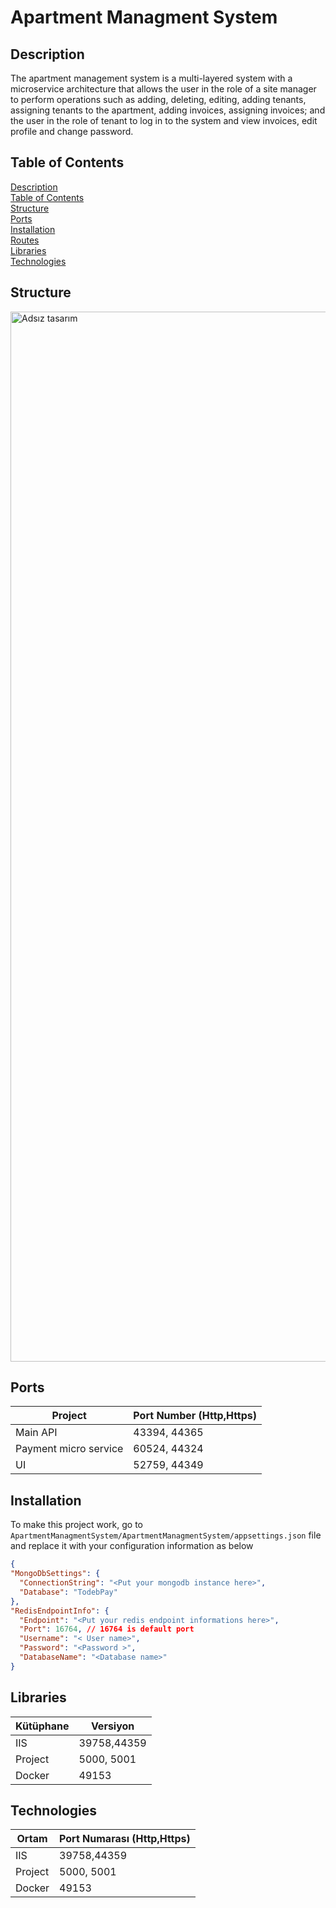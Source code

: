 
# Apartment Managment System
## Description
The apartment management system is a multi-layered system with a microservice architecture that allows the user in the role of a site manager to perform operations such as adding, deleting, editing, adding tenants, assigning tenants to the apartment, adding invoices, assigning invoices; and the user in the role of tenant to log in to the system and view invoices, edit profile and change password.

## Table of Contents  
[Description](#description)  
[Table of Contents](#table_of_contents)  
[Structure](#structure)  
[Ports](#structure)  
[Installation](#technologies)  
[Routes](#technologies)  
[Libraries](#libraries)  
[Technologies](#technologies)  

<a name="table_of_contents"/>
<a name="description"/>
<a name="structure"/>
<a name="ports"/>
<a name="libraries"/>
<a name="technologies"/>


## Structure
<img width="1680" alt="Adsız tasarım" src="https://user-images.githubusercontent.com/42337444/183386752-f68c7734-efd1-485c-a601-77d0469cb076.png">

## Ports
  Project  | Port Number (Http,Https)
  ---------  | -----------
   Main API | 43394, 44365
   Payment micro service |60524, 44324
   UI| 52759, 44349
## Installation
  To make this project work, go to `ApartmentManagmentSystem/ApartmentManagmentSystem/appsettings.json` file and replace it with your configuration information as below
  
  ```json
  {
  "MongoDbSettings": {
    "ConnectionString": "<Put your mongodb instance here>",
    "Database": "TodebPay"
  },
  "RedisEndpointInfo": {
    "Endpoint": "<Put your redis endpoint informations here>",
    "Port": 16764, // 16764 is default port
    "Username": "< User name>",
    "Password": "<Password >",
    "DatabaseName": "<Database name>"
  }
  ```
 ###

## Libraries

  Kütüphane  | Versiyon
  ---------  | -----------
   IIS | 39758,44359
   Project |5000, 5001
   Docker| 49153
   
## Technologies

  Ortam  | Port Numarası (Http,Https)
  ---------  | -----------
   IIS | 39758,44359
   Project |5000, 5001
   Docker| 49153
